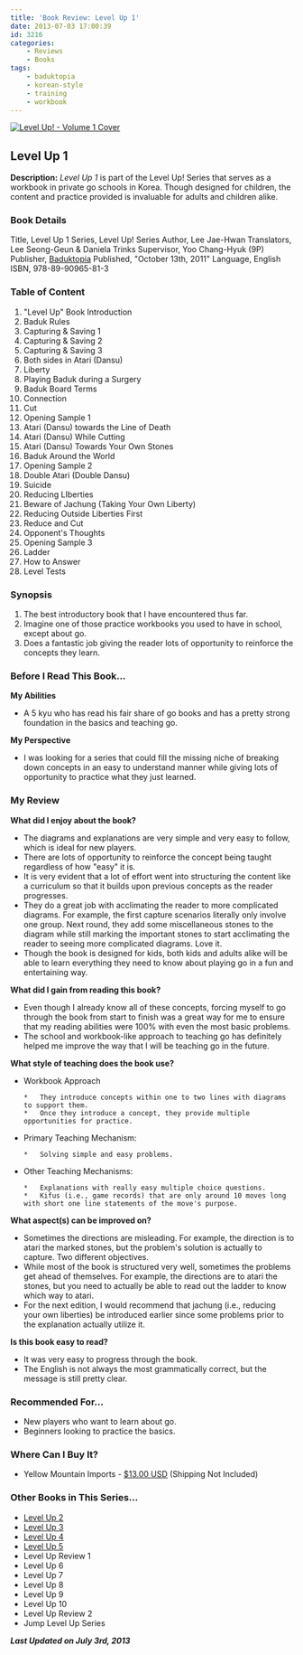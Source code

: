 ```yaml
---
title: 'Book Review: Level Up 1'
date: 2013-07-03 17:00:39
id: 3216
categories:
	- Reviews
	- Books
tags:
	- baduktopia
	- korean-style
	- training
	- workbook
---
```


[![Level Up! - Volume 1 Cover](/images/2013/10/levelup1cover.jpg "Level Up! - Volume 1 Cover")](/images/2013/10/levelup1cover.jpg)

## Level Up 1

**Description:** _Level Up 1_ is part of the Level Up! Series that serves as a workbook in private go schools in Korea. Though designed for children, the content and practice provided is invaluable for adults and children alike.

<!--more-->

### Book Details

Title, Level Up 1
Series, Level Up! Series
Author, Lee Jae-Hwan
Translators, Lee Seong-Geun &amp; Daniela Trinks
Supervisor, Yoo Chang-Hyuk (9P)
Publisher, [Baduktopia](http://www.baduktopia.com)
Published, "October 13th, 2011"
Language, English
ISBN, 978-89-90965-81-3

### Table of Content

1.  "Level Up" Book Introduction
2.  Baduk Rules
3.  Capturing &amp; Saving 1
4.  Capturing &amp; Saving 2
5.  Capturing &amp; Saving 3
6.  Both sides in Atari (Dansu)
7.  Liberty
8.  Playing Baduk during a Surgery
9.  Baduk Board Terms
10.  Connection
11.  Cut
12.  Opening Sample 1
13.  Atari (Dansu) towards the Line of Death
14.  Atari (Dansu) While Cutting
15.  Atari (Dansu) Towards Your Own Stones
16.  Baduk Around the World
17.  Opening Sample 2
18.  Double Atari (Double Dansu)
19.  Suicide
20.  Reducing LIberties
21.  Beware of Jachung (Taking Your Own Liberty)
22.  Reducing Outside Liberties First
23.  Reduce and Cut
24.  Opponent's Thoughts
25.  Opening Sample 3
26.  Ladder
27.  How to Answer
28.  Level Tests


### Synopsis

1.  The best introductory book that I have encountered thus far.
2.  Imagine one of those practice workbooks you used to have in school, except about go.
3.  Does a fantastic job giving the reader lots of opportunity to reinforce the concepts they learn.

### Before I Read This Book...

**My Abilities**

*   A 5 kyu who has read his fair share of go books and has a pretty strong foundation in the basics and teaching go.

**My Perspective**

*   I was looking for a series that could fill the missing niche of breaking down concepts in an easy to understand manner while giving lots of opportunity to practice what they just learned.

### My Review

**What did I enjoy about the book?**

*   The diagrams and explanations are very simple and very easy to follow, which is ideal for new players.
*   There are lots of opportunity to reinforce the concept being taught regardless of how "easy" it is.
*   It is very evident that a lot of effort went into structuring the content like a curriculum so that it builds upon previous concepts as the reader progresses.
*   They do a great job with acclimating the reader to more complicated diagrams. For example, the first capture scenarios literally only involve one group. Next round, they add some miscellaneous stones to the diagram while still marking the important stones to start acclimating the reader to seeing more complicated diagrams. Love it.
*   Though the book is designed for kids, both kids and adults alike will be able to learn everything they need to know about playing go in a fun and entertaining way.

**What did I gain from reading this book?**

*   Even though I already know all of these concepts, forcing myself to go through the book from start to finish was a great way for me to ensure that my reading abilities were 100% with even the most basic problems.
*   The school and workbook-like approach to teaching go has definitely helped me improve the way that I will be teaching go in the future.

**What style of teaching does the book use?**

*   Workbook Approach

		*   They introduce concepts within one to two lines with diagrams to support them.
		*   Once they introduce a concept, they provide multiple opportunities for practice.

*   Primary Teaching Mechanism:

		*   Solving simple and easy problems.

*   Other Teaching Mechanisms:

		*   Explanations with really easy multiple choice questions.
		*   Kifus (i.e., game records) that are only around 10 moves long with short one line statements of the move's purpose.

**What aspect(s) can be improved on?**

*   Sometimes the directions are misleading. For example, the direction is to atari the marked stones, but the problem's solution is actually to capture. Two different objectives.
*   While most of the book is structured very well, sometimes the problems get ahead of themselves. For example, the directions are to atari the stones, but you need to actually be able to read out the ladder to know which way to atari.
*   For the next edition, I would recommend that jachung (i.e., reducing your own liberties) be introduced earlier since some problems prior to the explanation actually utilize it.

**Is this book easy to read?**

*   It was very easy to progress through the book.
*   The English is not always the most grammatically correct, but the message is still pretty clear.

### Recommended For...

*   New players who want to learn about go.
*   Beginners looking to practice the basics.

### Where Can I Buy It?

*   Yellow Mountain Imports - [$13.00 USD](http://www.ymimports.com/p-781-level-up-1-30-28-kyu.aspx "Level Up! - Volume 1 Yellow Mountain Imports Purchase Link") (Shipping Not Included)

### Other Books in This Series...

*   [Level Up 2](http://www.bengozen.com/book-review-level-up-vol-2/ "Book Review: Level Up 2")
*   [Level Up 3](http://www.bengozen.com/book-review-level-up-3/ "Book Review: Level Up 3")
*   [Level Up 4](http://www.bengozen.com/book-review-level-up-4/ "Book Review: Level Up 4")
*   [Level Up 5](http://www.bengozen.com/book-review-level-up-5/ "Book Review: Level Up 5")
*   Level Up Review 1
*   Level Up 6
*   Level Up 7
*   Level Up 8
*   Level Up 9
*   Level Up 10
*   Level Up Review 2
*   Jump Level Up Series

_**Last Updated on July 3rd, 2013**_
